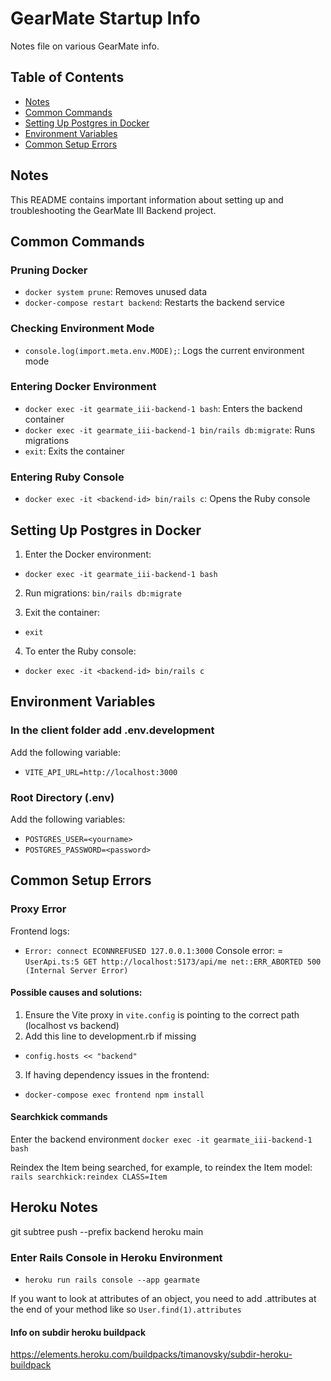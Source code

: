 # GearMate Startup Info
Notes file on various GearMate info. 

## Table of Contents
- [Notes](#notes)
- [Common Commands](#common-commands)
- [Setting Up Postgres in Docker](#setting-up-postgres-in-docker)
- [Environment Variables](#environment-variables)
- [Common Setup Errors](#common-setup-errors)

## Notes

This README contains important information about setting up and troubleshooting the GearMate III Backend project.

## Common Commands

### Pruning Docker
- `docker system prune`: Removes unused data
- `docker-compose restart backend`: Restarts the backend service

### Checking Environment Mode
- `console.log(import.meta.env.MODE);`: Logs the current environment mode

### Entering Docker Environment
- `docker exec -it gearmate_iii-backend-1 bash`: Enters the backend container
- `docker exec -it gearmate_iii-backend-1 bin/rails db:migrate`: Runs migrations
- `exit`: Exits the container

### Entering Ruby Console
- `docker exec -it <backend-id> bin/rails c`: Opens the Ruby console

## Setting Up Postgres in Docker

1. Enter the Docker environment:
- `docker exec -it gearmate_iii-backend-1 bash`

2. Run migrations:
`bin/rails db:migrate`

3. Exit the container:
- `exit`

4. To enter the Ruby console:
- `docker exec -it <backend-id> bin/rails c`

## Environment Variables

### In the client folder add .env.development
Add the following variable:
- `VITE_API_URL=http://localhost:3000`

### Root Directory (.env)
Add the following variables:
- `POSTGRES_USER=<yourname>`
- `POSTGRES_PASSWORD=<password>`

## Common Setup Errors

### Proxy Error
Frontend logs:
- `Error: connect ECONNREFUSED 127.0.0.1:3000`
Console error:
= `UserApi.ts:5 GET http://localhost:5173/api/me net::ERR_ABORTED 500 (Internal Server Error)`

#### Possible causes and solutions:
1. Ensure the Vite proxy in `vite.config` is pointing to the correct path (localhost vs backend)
2. Add this line to development.rb if missing
- `config.hosts << "backend"`
3. If having dependency issues in the frontend:
- `docker-compose exec frontend npm install`


#### Searchkick commands
Enter the backend environment
`docker exec -it gearmate_iii-backend-1 bash`

Reindex the Item being searched, for example, to reindex the Item model:
`rails searchkick:reindex CLASS=Item`


## Heroku Notes
git subtree push --prefix backend heroku main

### Enter Rails Console in Heroku Environment

- `heroku run rails console --app gearmate`

If you want to look at attributes of an object, you need to add .attributes at the end of your method like so 
`User.find(1).attributes`


#### Info on subdir heroku buildpack
https://elements.heroku.com/buildpacks/timanovsky/subdir-heroku-buildpack